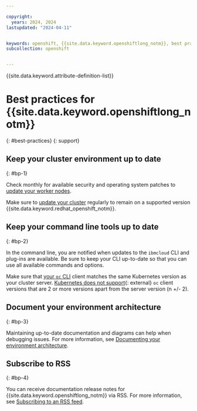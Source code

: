 ```yaml
---

copyright: 
  years: 2024, 2024
lastupdated: "2024-04-11"


keywords: openshift, {{site.data.keyword.openshiftlong_notm}}, best practices
subcollection: openshift


---
```


{{site.data.keyword.attribute-definition-list}}


# Best practices for {{site.data.keyword.openshiftlong_notm}}
{: #best-practices}
{: support}

## Keep your cluster environment up to date
{: #bp-1}

Check monthly for available security and operating system patches to [update your worker nodes](/docs/openshift?topic=openshift-update#worker_node).

Make sure to [update your cluster](/docs/openshift?topic=openshift-update) regularly to remain on a supported version {{site.data.keyword.redhat_openshift_notm}}.

## Keep your command line tools up to date
{: #bp-2}

In the command line, you are notified when updates to the `ibmcloud` CLI and plug-ins are available. Be sure to keep your CLI up-to-date so that you can use all available commands and options.

Make sure that [your `oc` CLI](/docs/openshift?topic=openshift-cli-install) client matches the same Kubernetes version as your cluster server. [Kubernetes does not support](https://kubernetes.io/releases/version-skew-policy/){: external} `oc` client versions that are 2 or more versions apart from the server version (n +/- 2).

## Document your environment architecture
{: #bp-3}

Maintaining up-to-date documentation and diagrams can help when debugging issues. For more information, see [Documenting your environment architecture](/docs/openshift?topic=openshift-document-environment).

## Subscribe to RSS
{: #bp-4}

You can receive documentation release notes for {{site.data.keyword.openshiftlong_notm}} via RSS. For more information, see [Subscribing to an RSS feed](/docs/openshift?topic=openshift-viewing-cloud-status#subscribing-rss-feed).

